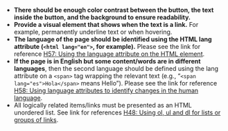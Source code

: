 - **There should be enough color contrast between the button, the text inside the button, and the background to ensure readability.**
- **Provide a visual element that shows when the text is a link.** For example, permanently underline text or when hovering.
- **The language of the page should be identified using the HTML lang attribute (`<html lang="en">`, for example).** Please see the link for reference [H57: Using the language attribute on the HTML element](https://www.w3.org/WAI/WCAG21/Techniques/html/H57).
- **If the page is in English but some content/words are in different languages**, then the second language should be defined using the lang attribute on a `<span>` tag wrapping the relevant text (e.g., “`<span lang="es">Hola</span>` means Hello”). Please see the link for reference [H58: Using language attributes to identify changes in the human language](https://www.w3.org/WAI/WCAG21/Techniques/html/H58).
- All logically related items/links must be presented as an HTML unordered list. See link for references [H48: Using ol, ul and dl for lists or groups of links](https://www.w3.org/WAI/WCAG21/Techniques/html/H48).